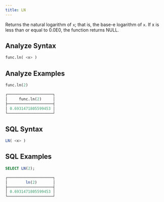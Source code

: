 ```yaml
---
title: LN
---
```


Returns the natural logarithm of `x`; that is, the base-e logarithm of `x`. If x is less than or equal to 0.0E0, the function returns NULL.

## Analyze Syntax

```python
func.ln( <x> )
```

## Analyze Examples

```python
func.ln(2)

┌────────────────────┐
│     func.ln(2)     │
├────────────────────┤
│ 0.6931471805599453 │
└────────────────────┘
```

## SQL Syntax

```sql
LN( <x> )
```

## SQL Examples

```sql
SELECT LN(2);

┌────────────────────┐
│        ln(2)       │
├────────────────────┤
│ 0.6931471805599453 │
└────────────────────┘
```